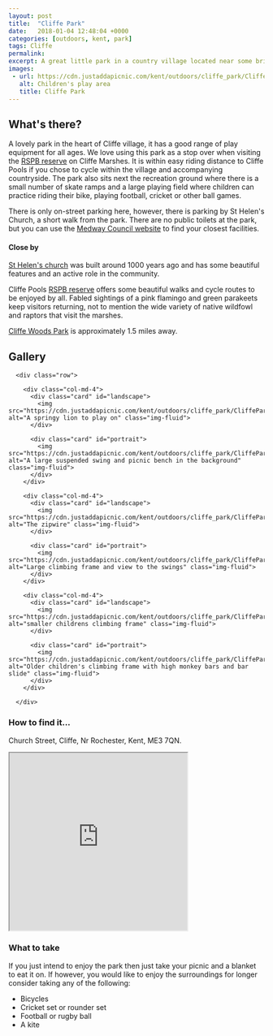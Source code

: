 ```yaml
---
layout: post
title:  "Cliffe Park"
date:   2018-01-04 12:48:04 +0000
categories: [outdoors, kent, park]
tags: Cliffe
permalink: 
excerpt: A great little park in a country village located near some brilliant cycle routes and bird watching opportunities.
images:
 - url: https://cdn.justaddapicnic.com/kent/outdoors/cliffe_park/CliffePark_2.jpg
   alt: Children's play area
   title: Cliffe Park
---
```


## What's there?

A lovely park in the heart of Cliffe village, it has a good range of play equipment for all ages.  We love using this park as a stop over when visiting the [RSPB reserve](http://ww2.rspb.org.uk/reserves-and-events/find-a-reserve/reserves-a-z/reserves-by-name/c/cliffepools/) on Cliffe Marshes.  It is within easy riding distance to Cliffe Pools if you chose to cycle within the village and accompanying countryside.  The park also sits next the recreation ground where there is a small number of skate ramps and a large playing field where children can practice riding their bike, playing football, cricket or other ball games.

There is only on-street parking here, however, there is parking by St Helen's Church, a short walk from the park.  There are no public toilets at the park, but you can use the [Medway Council website](http://www.medway.gov.uk/information/findmynearest.aspx?stype=36) to find your closest facilities.

#### Close by
[St Helen's church](http://cliffechurch.org/index.html) was built around 1000 years ago and has some beautiful features and an active role in the community.

Cliffe Pools [RSPB reserve](http://ww2.rspb.org.uk/reserves-and-events/find-a-reserve/reserves-a-z/reserves-by-name/c/cliffepools/) offers some beautiful walks and cycle routes to be enjoyed by all.  Fabled sightings of a pink flamingo and green parakeets keep visitors returning, not to mention the wide variety of native wildfowl and raptors that visit the marshes.

[Cliffe Woods Park](/outdoors/kent/park/2018/05/08/cliffe-woods.html) is approximately 1.5 miles away.

## Gallery

<div class="container">

      <div class="row">

        <div class="col-md-4">
          <div class="card" id="landscape">
            <img src="https://cdn.justaddapicnic.com/kent/outdoors/cliffe_park/CliffePark_3.jpg" alt="A springy lion to play on" class="img-fluid">
          </div>

          <div class="card" id="portrait">
            <img src="https://cdn.justaddapicnic.com/kent/outdoors/cliffe_park/CliffePark_5.jpg" alt="A large suspended swing and picnic bench in the background" class="img-fluid">
          </div>
        </div>

        <div class="col-md-4">
          <div class="card" id="landscape">
            <img src="https://cdn.justaddapicnic.com/kent/outdoors/cliffe_park/CliffePark_8.jpg" alt="The zipwire" class="img-fluid">
          </div>

          <div class="card" id="portrait">
            <img src="https://cdn.justaddapicnic.com/kent/outdoors/cliffe_park/CliffePark_6.jpg" alt="Large climbing frame and view to the swings" class="img-fluid">
          </div>
        </div>

        <div class="col-md-4">
          <div class="card" id="landscape">
            <img src="https://cdn.justaddapicnic.com/kent/outdoors/cliffe_park/CliffePark_2.jpg" alt="smaller childrens climbing frame" class="img-fluid">
          </div>

          <div class="card" id="portrait">
            <img src="https://cdn.justaddapicnic.com/kent/outdoors/cliffe_park/CliffePark_4.jpg" alt="Older children's climbing frame with high monkey bars and bar slide" class="img-fluid">
          </div>
        </div>
        
      </div>      
</div>


### How to find it...

Church Street, Cliffe, Nr Rochester, Kent, ME3 7QN.

<iframe src="https://www.google.com/maps/d/embed?mid=1XseQTRrf4IUh4iDgrOcAB5f1s3qJefP0" width="350" height="350"></iframe>

### What to take

If you just intend to enjoy the park then just take your picnic and a blanket to eat it on.  If however, you would like to enjoy the surroundings for longer consider taking any of the following:
* Bicycles
* Cricket set or rounder set
* Football or rugby ball
* A kite



